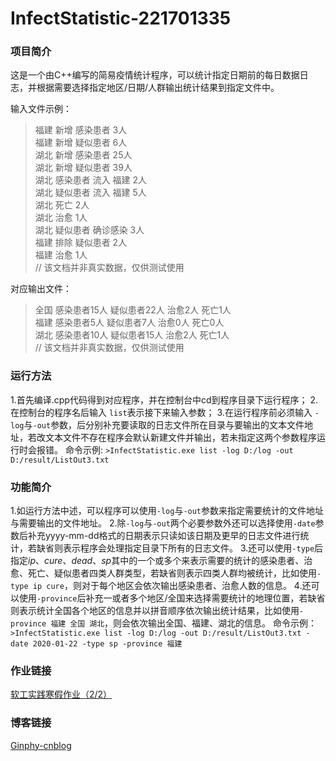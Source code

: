# InfectStatistic-221701335

### 项目简介
这是一个由C++编写的简易疫情统计程序，可以统计指定日期前的每日数据日志，并根据需要选择指定地区/日期/人群输出统计结果到指定文件中。

输入文件示例：
>福建 新增 感染患者 3人<br/>
福建 新增 疑似患者 6人<br/>
湖北 新增 感染患者 25人<br/>
湖北 新增 疑似患者 39人<br/>
湖北 感染患者 流入 福建 2人<br/>
湖北 疑似患者 流入 福建 5人<br/>
湖北 死亡 2人<br/>
湖北 治愈 1人<br/>
湖北 疑似患者 确诊感染 3人<br/>
福建 排除 疑似患者 2人<br/>
福建 治愈 1人<br/>
// 该文档并非真实数据，仅供测试使用

对应输出文件：
>全国 感染患者15人 疑似患者22人 治愈2人 死亡1人<br/>
福建 感染患者5人 疑似患者7人 治愈0人 死亡0人<br/>
湖北 感染患者10人 疑似患者15人 治愈2人 死亡1人<br/>
// 该文档并非真实数据，仅供测试使用


### 运行方法
1.首先编译.cpp代码得到对应程序，并在控制台中cd到程序目录下运行程序；
2.在控制台的程序名后输入 `list`表示接下来输入参数；
3.在运行程序前必须输入 `-log`与`-out`参数，后分别补充要读取的日志文件所在目录与要输出的文本文件地址，若改文本文件不存在程序会默认新建文件并输出，若未指定这两个参数程序运行时会报错。
命令示例:
`>InfectStatistic.exe list -log D:/log -out D:/result/ListOut3.txt`


### 功能简介
1.如运行方法中述，可以程序可以使用`-log`与`-out`参数来指定需要统计的文件地址与需要输出的文件地址。
2.除`-log`与`-out`两个必要参数外还可以选择使用`-date`参数后补充yyyy-mm-dd格式的日期表示只读如该日期及更早的日志文件进行统计，若缺省则表示程序会处理指定目录下所有的日志文件。
3.还可以使用`-type`后指定*ip*、*cure*、*dead*、*sp*其中的一个或多个来表示需要的统计的感染患者、治愈、死亡、疑似患者四类人群类型，若缺省则表示四类人群均被统计，比如使用`-type ip cure`，则对于每个地区会依次输出感染患者、治愈人数的信息。
4.还可以使用`-province`后补充一或者多个地区/全国来选择需要统计的地理位置，若缺省则表示统计全国各个地区的信息并以拼音顺序依次输出统计结果，比如使用`-province 福建 全国 湖北`，则会依次输出全国、福建、湖北的信息。
命令示例：
`>InfectStatistic.exe list -log D:/log -out D:/result/ListOut3.txt -date 2020-01-22 -type sp -province 福建`


### 作业链接
[软工实践寒假作业（2/2）](https://edu.cnblogs.com/campus/fzu/2020SPRINGS/homework/10287#4")


### 博客链接
[Ginphy-cnblog](https://www.cnblogs.com/ginphy/")